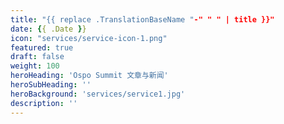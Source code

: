 ```yaml
---
title: "{{ replace .TranslationBaseName "-" " " | title }}"
date: {{ .Date }}
icon: "services/service-icon-1.png"
featured: true
draft: false
weight: 100
heroHeading: 'Ospo Summit 文章与新闻'
heroSubHeading: ''
heroBackground: 'services/service1.jpg'
description: ''
---
```

